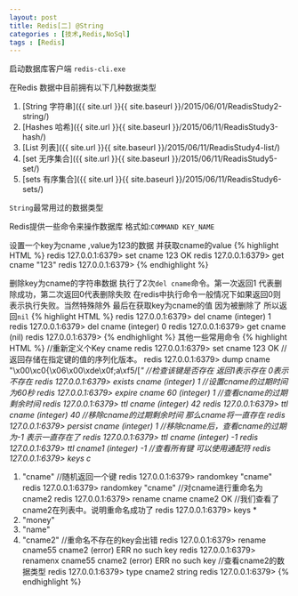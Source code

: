 ```yaml
---
layout: post
title: Redis[二] @String
categories : [技术,Redis,NoSql]
tags : [Redis] 
---
```


启动数据库客户端
`redis-cli.exe`

在Redis 数据中目前拥有以下几种数据类型

1. [String 字符串]({{ site.url }}{{ site.baseurl }}/2015/06/01/ReadisStudy2-string/)
2. [Hashes 哈希]({{ site.url }}{{ site.baseurl }}/2015/06/11/ReadisStudy3-hash/)
3. [List   列表]({{ site.url }}{{ site.baseurl }}/2015/06/11/ReadisStudy4-list/)
4. [set    无序集合]({{ site.url }}{{ site.baseurl }}/2015/06/11/ReadisStudy5-set/)
5. [sets   有序集合]({{ site.url }}{{ site.baseurl }}/2015/06/11/ReadisStudy6-sets/)



`String`最常用过的数据类型

 Redis提供一些命令来操作数据库 格式如:`COMMAND KEY_NAME`
 
 设置一个key为cname ,value为123的数据 并获取cname的value
 {% highlight HTML %}
redis 127.0.0.1:6379> set cname 123
OK
redis 127.0.0.1:6379> get cname
"123"
redis 127.0.0.1:6379>
 {% endhighlight %}

删除key为cname的字符串数据 执行了2次`del cname`命令。第一次返回1 代表删除成功，第二次返回0代表删除失败 在redis中执行命令一般情况下如果返回0则 表示执行失败。当然特殊除外  最后在获取key为cname的值 因为被删除了 所以返回`nil`
 {% highlight HTML %}
redis 127.0.0.1:6379> del cname
(integer) 1
redis 127.0.0.1:6379> del cname
(integer) 0
redis 127.0.0.1:6379> get cname
(nil)
redis 127.0.0.1:6379>
 {% endhighlight %}
 其他一些常用命令
 {% highlight HTML %}
//重新定义个Key cname
redis 127.0.0.1:6379> set cname 123
OK
//返回存储在指定键的值的序列化版本。
redis 127.0.0.1:6379> dump cname
"\x00\xc0{\x06\x00\xde\x0f;a\xf5/[*"
//检查该键是否存在 返回1表示存在 0表示不存在
redis 127.0.0.1:6379> exists cname
(integer) 1
//设置cname的过期时间为60秒
redis 127.0.0.1:6379> expire cname 60
(integer) 1
//查看cname的过期剩余时间
redis 127.0.0.1:6379> ttl cname
(integer) 42
redis 127.0.0.1:6379> ttl cname
(integer) 40
//移除cname的过期剩余时间 那么cname将一直存在
redis 127.0.0.1:6379> persist cname
(integer) 1
//移除cname后，查看cname的过期为-1 表示一直存在了
redis 127.0.0.1:6379> ttl cname
(integer) -1
redis 127.0.0.1:6379> ttl cname1
(integer) -1
//查看所有键 可以使用通配符
redis 127.0.0.1:6379> keys c*
1) "cname"
//随机返回一个键
redis 127.0.0.1:6379> randomkey
"cname"
redis 127.0.0.1:6379> randomkey
"cname"
//对cname进行重命名为cname2
redis 127.0.0.1:6379> rename cname cname2
OK
//我们查看了cname2在列表中。说明重命名成功了
redis 127.0.0.1:6379> keys *
1) "money"
2) "name"
3) "cname2"
//重命名不存在的key会出错
redis 127.0.0.1:6379> rename cname55 cname2
(error) ERR no such key
redis 127.0.0.1:6379> renamenx cname55 cname2
(error) ERR no such key
//查看cname2的数据类型
redis 127.0.0.1:6379> type cname2
string
redis 127.0.0.1:6379>
 {% endhighlight %}